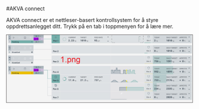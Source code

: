 #AKVA connect

AKVA connect er et nettleser-basert kontrollsystem for å styre oppdrettsanlegget ditt. Trykk på en tab i toppmenyen for å lære mer.

![Screenshot](img/1.png)

